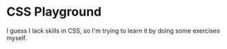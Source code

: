 # CSS Playground

I guess I lack skills in CSS, so I'm trying to learn it by doing some exercises myself.
